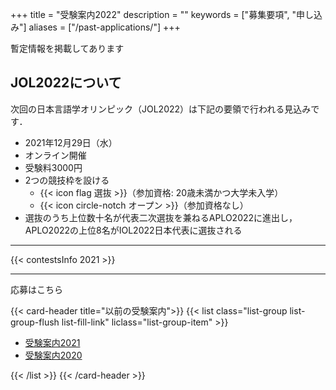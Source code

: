 +++
title = "受験案内2022"
description = ""
keywords = ["募集要項", "申し込み"]
aliases = ["/past-applications/"]
+++

<!-- {{% simplebox "お知らせ" %}}

{{% /simplebox %}} -->

<div class="alert alert-primary" role="alert">
  暫定情報を掲載してあります
</div>

## JOL2022について

次回の日本言語学オリンピック（JOL2022）は下記の要領で行われる見込みです．

- 2021年12月29日（水）
- オンライン開催
- 受験料3000円
- 2つの競技枠を設ける
  - {{< icon flag 選抜 >}}（参加資格: 20歳未満かつ大学未入学）
  - {{< icon circle-notch オープン >}}（参加資格なし）
- 選抜のうち上位数十名が代表二次選抜を兼ねるAPLO2022に進出し，APLO2022の上位8名がIOL2022日本代表に選抜される

---

{{< contestsInfo 2021 >}}

---

<div class="centralize"><a class="btn btn-template-main" onclick="login()">応募はこちら</a></div>

{{< card-header title="以前の受験案内">}}
{{< list class="list-group list-group-flush list-fill-link" liclass="list-group-item" >}}

- [受験案内2021](/past-applications/2021/)
- [受験案内2020](/past-applications/2020)

{{< /list >}}
{{< /card-header >}}
